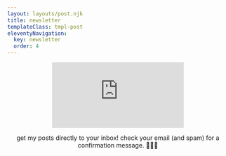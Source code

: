 ```yaml
---
layout: layouts/post.njk
title: newsletter
templateClass: tmpl-post
eleventyNavigation:
  key: newsletter
  order: 4
---
```


<div style="text-align: center">
<iframe src="https://anjalipatel.substack.com/embed" frameborder="0" scrolling="no"></iframe>

get my posts directly to your inbox!
check your email (and spam) for a confirmation message. ✌🏾✨

</div>